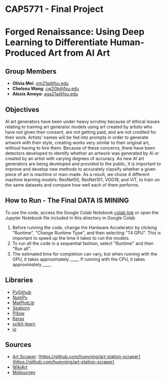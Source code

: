 # CAP5771 - Final Project
# Forged Renaissance: Using Deep Learning to Differentiate Human-Produced Art from AI Art

## Group Members
- **Olivia Mei**: om21a@fsu.edu
- **Chelsea Wang**: cw20b@fsu.edu
- **Alexis Amoyo**: aga21a@fsu.edu

## Objectives
AI art generators have been under heavy scrutiny because of ethical issues relating to training art generator models using art created by artists who have not given their consent, are not getting paid, and are not credited for their work. Artists’ names will be fed into prompts in order to generate artwork with their style, creating works very similar to their original art, without having to hire them. Because of these concerns, there have been detectors developed to identify whether an artwork was generated by AI or created by an artist with varying degrees of accuracy. As new AI art generators are being developed and provided to the public, it is important to improve and develop new methods to accurately classify whether a given piece of art is machine or man-made. As a result, we chose 4 different machine learning models: ResNet50, ResNet101, VGG19, and ViT, to train on the same datasets and compare how well each of them performs.

## How to Run - The Final DATA IS MINING
To use the code, access the Google Colab Notebook [colab link](https://colab.research.google.com/drive/17TpZHDxVt-a_7xMHO3de7HSe7-MSggi1?usp=sharing) or open the Jupyter Notebook file included in this directory in Google Colab
1. Before running the code, change the Hardware Accelerator by clicking "Runtime", "Change Runtime Type", and then selecting "T4 GPU". This is important to speed up the time it takes to run the models.
2. To run all the code in a sequential fashion, select "Runtime" and then "Run all".
3. The estimated time for completion can vary, but when running with the GPU, it takes approximately ____. If running with the CPU, it takes approximately ____.

## Libraries
- [PyGithub](https://pygithub.readthedocs.io/en/latest/introduction.html)
- [NumPy](https://numpy.org/)
- [MatPlotLib](https://matplotlib.org/)
- [Seaborn](https://seaborn.pydata.org/)
- [Pillow](https://pypi.org/project/Pillow/)
- [Keras](https://www.tensorflow.org/guide/keras)
- [scikit-learn](https://scikit-learn.org/stable/)
- [io](https://docs.python.org/3/library/io.html)

## Sources
- [Art Scraper](data-parsing/artstation_scraper.py): [https://github.com/hueyning/art-station-scraper](https://github.com/hueyning/art-station-scraper)
- [WikiArt](https://www.kaggle.com/datasets/ipythonx/wikiart-gangogh-creating-art-gan)
- [Midjourney](https://doi.org/10.34740/KAGGLE/DS/2349267)